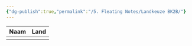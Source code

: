 ```yaml
---
{"dg-publish":true,"permalink":"/5. Fleating Notes/Landkeuze BK2B/"}
---
```



| Naam | Land |
| ---- | ---- |
|      |      |
